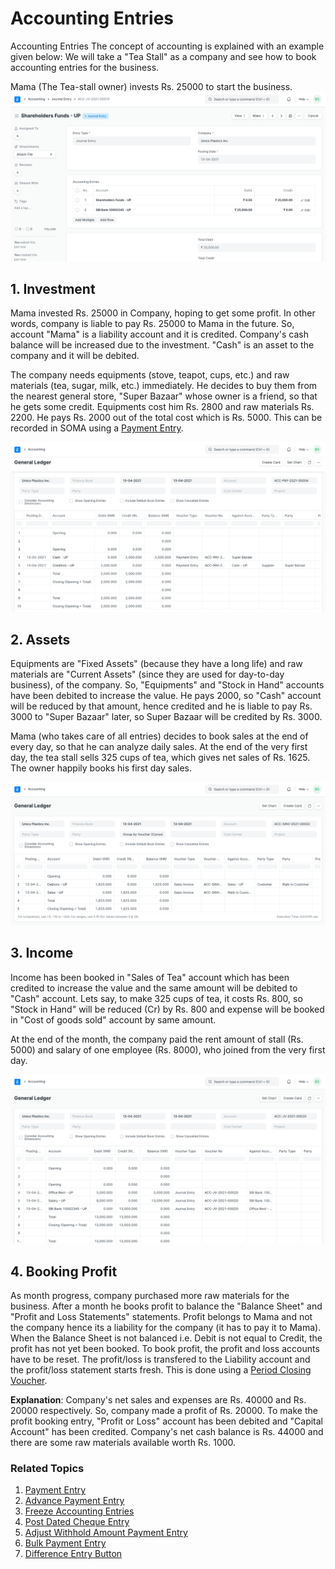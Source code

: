 
# Accounting Entries


Accounting Entries The concept of accounting is explained with an example given below: We will take a "Tea Stall" as a company and see how to book accounting entries for the business.


Mama (The Tea-stall owner) invests Rs. 25000 to start the business. ![JE](/files/equity-journal-entry.png)


## 1. Investment


Mama invested Rs. 25000 in Company, hoping to get some profit. In other words, company is liable to pay Rs. 25000 to Mama in the future. So, account "Mama" is a liability account and it is credited. Company's cash balance will be increased due to the investment. "Cash" is an asset to the company and it will be debited.


The company needs equipments (stove, teapot, cups, etc.) and raw materials (tea, sugar, milk, etc.) immediately. He decides to buy them from the nearest general store, "Super Bazaar" whose owner is a friend, so that he gets some credit. Equipments cost him Rs. 2800 and raw materials Rs. 2200. He pays Rs. 2000 out of the total cost which is Rs. 5000. This can be recorded in SOMA using a [Payment Entry](/docs/en/accounts/payment-entry).


![JE](/files/payment-entry-gl.png)


## 2. Assets


Equipments are "Fixed Assets" (because they have a long life) and raw materials are "Current Assets" (since they are used for day-to-day business), of the company. So, "Equipments" and "Stock in Hand" accounts have been debited to increase the value. He pays 2000, so "Cash" account will be reduced by that amount, hence credited and he is liable to pay Rs. 3000 to "Super Bazaar" later, so Super Bazaar will be credited by Rs. 3000.


Mama (who takes care of all entries) decides to book sales at the end of every day, so that he can analyze daily sales. At the end of the very first day, the tea stall sells 325 cups of tea, which gives net sales of Rs. 1625. The owner happily books his first day sales.


![JE](/files/sales-invoice-gl.png)


## 3. Income


Income has been booked in "Sales of Tea" account which has been credited to increase the value and the same amount will be debited to "Cash" account. Lets say, to make 325 cups of tea, it costs Rs. 800, so "Stock in Hand" will be reduced (Cr) by Rs. 800 and expense will be booked in "Cost of goods sold" account by same amount.


At the end of the month, the company paid the rent amount of stall (Rs. 5000) and salary of one employee (Rs. 8000), who joined from the very first day.


![JE](/files/salary-journal-entry-gl.png)


## 4. Booking Profit


As month progress, company purchased more raw materials for the business. After a month he books profit to balance the "Balance Sheet" and "Profit and Loss Statements" statements. Profit belongs to Mama and not the company hence its a liability for the company (it has to pay it to Mama). When the Balance Sheet is not balanced i.e. Debit is not equal to Credit, the profit has not yet been booked. To book profit, the profit and loss accounts have to be reset. The profit/loss is transfered to the Liability account and the profit/loss statement starts fresh. This is done using a [Period Closing Voucher](/docs/en/accounts/period-closing-voucher).


**Explanation**: Company's net sales and expenses are Rs. 40000 and Rs. 20000 respectively. So, company made a profit of Rs. 20000. To make the profit booking entry, "Profit or Loss" account has been debited and "Capital Account" has been credited. Company's net cash balance is Rs. 44000 and there are some raw materials available worth Rs. 1000.


### Related Topics


1. [Payment Entry](/docs/en/accounts/payment-entry)
2. [Advance Payment Entry](/docs/en/accounts/advance-payment-entry)
3. [Freeze Accounting Entries](/docs/en/accounts/articles/freeze-accounting-entries)
4. [Post Dated Cheque Entry](/docs/en/accounts/articles/post-dated-cheque-entry)
5. [Adjust Withhold Amount Payment Entry](/docs/en/accounts/articles/adjust-withhold-amount-payment-entry)
6. [Bulk Payment Entry](/docs/en/accounts/articles/bulk-payment-entry)
7. [Difference Entry Button](/docs/en/accounts/articles/difference-entry-button)


